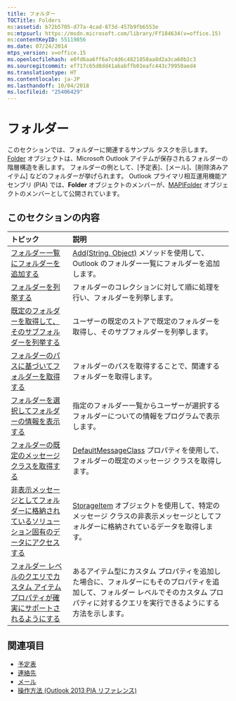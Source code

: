 ```yaml
---
title: フォルダー
TOCTitle: Folders
ms:assetid: b72b5705-d77a-4cad-873d-457b9fb6553e
ms:mtpsurl: https://msdn.microsoft.com/library/Ff184634(v=office.15)
ms:contentKeyID: 55119856
ms.date: 07/24/2014
mtps_version: v=office.15
ms.openlocfilehash: e0fd6aa6ff6a7c4d6c4821858aa8d2a3ca60b2c3
ms.sourcegitcommit: ef717c65d8dd41ababffb01eafc443c79950aed4
ms.translationtype: HT
ms.contentlocale: ja-JP
ms.lasthandoff: 10/04/2018
ms.locfileid: "25406429"
---
```

# <a name="folders"></a>フォルダー

このセクションでは、フォルダーに関連するサンプル タスクを示します。 [Folder](https://msdn.microsoft.com/library/bb645774\(v=office.15\)) オブジェクトは、Microsoft Outlook アイテムが保存されるフォルダーの階層構造を表します。 フォルダーの例として、[予定表]、[メール]、[削除済みアイテム] などのフォルダーが挙げられます。 Outlook プライマリ相互運用機能アセンブリ (PIA) では、**Folder** オブジェクトのメンバーが、[MAPIFolder](https://msdn.microsoft.com/library/bb624369\(v=office.15\)) オブジェクトのメンバーとして公開されています。

## <a name="in-this-section"></a>このセクションの内容

|トピック|説明|
|:----|:----------|
|[フォルダー一覧にフォルダーを追加する](how-to-add-a-folder-to-the-folder-list.md) |[Add(String, Object)](https://msdn.microsoft.com/library/bb645065\(v=office.15\)) メソッドを使用して、Outlook のフォルダー一覧にフォルダーを追加します。|
|[フォルダーを列挙する](how-to-enumerate-folders.md)  |フォルダーのコレクションに対して順に処理を行い、フォルダーを列挙します。|
|[既定のフォルダーを取得して、そのサブフォルダーを列挙する](how-to-get-a-default-folder-and-enumerate-its-subfolders.md) |ユーザーの既定のストアで既定のフォルダーを取得し、そのサブフォルダーを列挙します。|
|[フォルダーのパスに基づいてフォルダーを取得する](how-to-get-a-folder-based-on-its-folder-path.md)  |フォルダーのパスを取得することで、関連するフォルダーを取得します。|
|[フォルダーを選択してフォルダーの情報を表示する](how-to-select-a-folder-and-display-folder-information.md)  |指定のフォルダー一覧からユーザーが選択するフォルダーについての情報をプログラムで表示します。|
|[フォルダーの既定のメッセージ クラスを取得する](how-to-get-the-default-message-class-of-a-folder.md)  |[DefaultMessageClass](https://msdn.microsoft.com/library/bb646541\(v=office.15\)) プロパティを使用して、フォルダーの既定のメッセージ クラスを取得します。|
|[非表示メッセージとしてフォルダーに格納されているソリューション固有のデータにアクセスする](how-to-access-solution-specific-data-stored-as-a-hidden-message-in-a-folder.md)  |[StorageItem](https://msdn.microsoft.com/library/bb623436\(v=office.15\)) オブジェクトを使用して、特定のメッセージ クラスの非表示メッセージとしてフォルダーに格納されているデータを取得します。|
|[フォルダー レベルのクエリでカスタム アイテム プロパティが確実にサポートされるようにする](how-to-ensure-that-custom-item-properties-are-supported-in-folder-level-queries.md) |あるアイテム型にカスタム プロパティを追加した場合に、フォルダーにもそのプロパティを追加して、フォルダー レベルでそのカスタム プロパティに対するクエリを実行できるようにする方法を示します。|

## <a name="see-also"></a>関連項目

- [予定表](calendar.md)
- [連絡先](contacts.md)
- [メール](mail.md)
- [操作方法 (Outlook 2013 PIA リファレンス)](how-do-i-outlook-2013-pia-reference.md)

